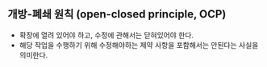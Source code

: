 ## 개방-폐쇄 원칙 (open-closed principle, OCP)
- 확장에 열려 있어야 하고, 수정에 관해서는 닫혀있어야 한다.
- 해당 작업을 수행하기 위해 수정해야하는 제약 사항을 포함해서는 안된다는 사실을 의미한다.